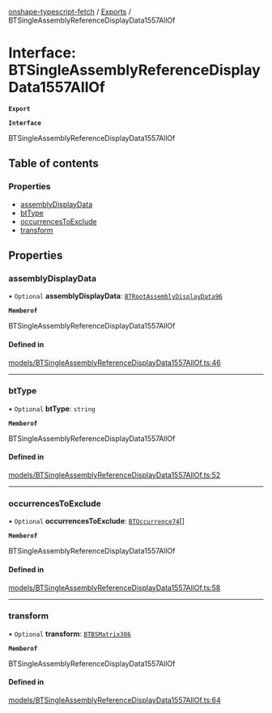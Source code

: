 [onshape-typescript-fetch](../README.md) / [Exports](../modules.md) / BTSingleAssemblyReferenceDisplayData1557AllOf

# Interface: BTSingleAssemblyReferenceDisplayData1557AllOf

**`Export`**

**`Interface`**

BTSingleAssemblyReferenceDisplayData1557AllOf

## Table of contents

### Properties

- [assemblyDisplayData](BTSingleAssemblyReferenceDisplayData1557AllOf.md#assemblydisplaydata)
- [btType](BTSingleAssemblyReferenceDisplayData1557AllOf.md#bttype)
- [occurrencesToExclude](BTSingleAssemblyReferenceDisplayData1557AllOf.md#occurrencestoexclude)
- [transform](BTSingleAssemblyReferenceDisplayData1557AllOf.md#transform)

## Properties

### assemblyDisplayData

• `Optional` **assemblyDisplayData**: [`BTRootAssemblyDisplayData96`](BTRootAssemblyDisplayData96.md)

**`Memberof`**

BTSingleAssemblyReferenceDisplayData1557AllOf

#### Defined in

[models/BTSingleAssemblyReferenceDisplayData1557AllOf.ts:46](https://github.com/toebes/onshape-typescript-fetch/blob/3e11ae1/models/BTSingleAssemblyReferenceDisplayData1557AllOf.ts#L46)

___

### btType

• `Optional` **btType**: `string`

**`Memberof`**

BTSingleAssemblyReferenceDisplayData1557AllOf

#### Defined in

[models/BTSingleAssemblyReferenceDisplayData1557AllOf.ts:52](https://github.com/toebes/onshape-typescript-fetch/blob/3e11ae1/models/BTSingleAssemblyReferenceDisplayData1557AllOf.ts#L52)

___

### occurrencesToExclude

• `Optional` **occurrencesToExclude**: [`BTOccurrence74`](BTOccurrence74.md)[]

**`Memberof`**

BTSingleAssemblyReferenceDisplayData1557AllOf

#### Defined in

[models/BTSingleAssemblyReferenceDisplayData1557AllOf.ts:58](https://github.com/toebes/onshape-typescript-fetch/blob/3e11ae1/models/BTSingleAssemblyReferenceDisplayData1557AllOf.ts#L58)

___

### transform

• `Optional` **transform**: [`BTBSMatrix386`](BTBSMatrix386.md)

**`Memberof`**

BTSingleAssemblyReferenceDisplayData1557AllOf

#### Defined in

[models/BTSingleAssemblyReferenceDisplayData1557AllOf.ts:64](https://github.com/toebes/onshape-typescript-fetch/blob/3e11ae1/models/BTSingleAssemblyReferenceDisplayData1557AllOf.ts#L64)
